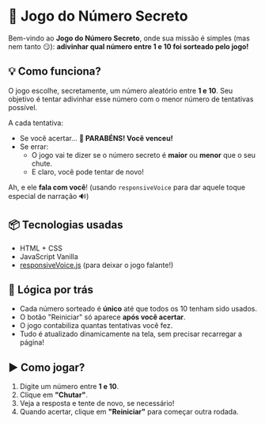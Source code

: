 # 🎯 Jogo do Número Secreto

Bem-vindo ao **Jogo do Número Secreto**, onde sua missão é simples (mas nem tanto 😏): **adivinhar qual número entre 1 e 10 foi sorteado pelo jogo!**

## 💡 Como funciona?

O jogo escolhe, secretamente, um número aleatório entre **1 e 10**. Seu objetivo é tentar adivinhar esse número com o menor número de tentativas possível.

A cada tentativa:

- Se você acertar... **🎉 PARABÉNS! Você venceu!**
- Se errar:
  - O jogo vai te dizer se o número secreto é **maior** ou **menor** que o seu chute.
  - E claro, você pode tentar de novo!

Ah, e ele **fala com você**! (usando `responsiveVoice` para dar aquele toque especial de narração 🔊)

## 📦 Tecnologias usadas

- HTML + CSS
- JavaScript Vanilla
- [responsiveVoice.js](https://responsivevoice.org/) (para deixar o jogo falante!)

## 🧠 Lógica por trás

- Cada número sorteado é **único** até que todos os 10 tenham sido usados.
- O botão "Reiniciar" só aparece **após você acertar**.
- O jogo contabiliza quantas tentativas você fez.
- Tudo é atualizado dinamicamente na tela, sem precisar recarregar a página!

## ▶️ Como jogar?

1. Digite um número entre **1 e 10**.
2. Clique em **"Chutar"**.
3. Veja a resposta e tente de novo, se necessário!
4. Quando acertar, clique em **"Reiniciar"** para começar outra rodada.

